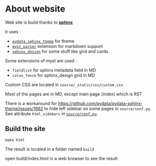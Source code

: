 # About website

Web site is build thanks to [**sphinx**](https://www.sphinx-doc.org/)

It uses : 
- [`pydata_sphinx_theme`](https://pydata-sphinx-theme.readthedocs.io/) for theme
- [`myst_parser`](https://myst-parser.readthedocs.io/) extension for markdown support
- [`sphinx_design`](https://sphinx-design.readthedocs.io/) for some stuff like grid and cards

Some extensions of myst are used : 
- `fieldlist` for sphinx metadata field in MD
- `colon_fence` for sphinx_design grid in MD

Custom CSS are located in `source/_static/css/custom.css`

Most of the pages are in MD, except main page (index) which is RST

There is a workaround for https://github.com/pydata/pydata-sphinx-theme/issues/1662 to hide left sidebar on some pages in `source/conf.py`. See attribute `html_sidebars` in [`source/conf.py`](source/conf.py).

## Build the site

```console
make html
```

The result is located in a folder named `build`

open build/index.html in a web browser to see the result